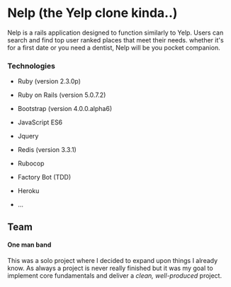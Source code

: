 # Nelp (the Yelp clone kinda..)

Nelp is a rails application designed to function similarly to Yelp. Users can
search and find top user ranked places that meet their needs. whether it's for
a first date or you need a dentist, Nelp will be you pocket companion.

### Technologies

* Ruby (version 2.3.0p)

* Ruby on Rails (version 5.0.7.2)

* Bootstrap (version 4.0.0.alpha6)

* JavaScript ES6

* Jquery

* Redis (version 3.3.1)

* Rubocop

* Factory Bot (TDD)

* Heroku

* ...

## Team

#### One man band

This was a solo project where I decided to expand upon things I already know. As
always a project is never really finished but it was my goal to implement core
fundamentals and deliver a *clean, well-produced* project.
